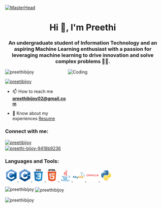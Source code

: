 [![MasterHead](https://www.hays.com.au/documents/3173609/3716998/Image_Tech_Job_Software_Developer_LandingPage.jpg/482fcd02-18cd-7adc-69ec-2810709139af?t=1618902865233)](https://PreethiBijoy.io)
<h1 align="center">Hi 👋, I'm Preethi</h1>
<h3 align="center">An undergraduate student of Information Technology and an aspiring Machine Learning enthusiast with a passion for leveraging machine learning to drive innovation and solve complex problems 👩‍💻.</h3>
<img align="right" alt="Coding" width="300" height="300" src="https://images.squarespace-cdn.com/content/v1/5f402a9d4e121b7f850b4374/1598040805419-QIEZIF4KLQAPB0VV6B58/App-Developer.gif?format=1000w">

<p align="left"> <img src="https://komarev.com/ghpvc/?username=preethibijoy&label=Profile%20views&color=0e75b6&style=flat" alt="preethibijoy" /> </p>

<p align="left"> <a href="https://twitter.com/preetibijoy" target="blank"><img src="https://img.shields.io/twitter/follow/preetibijoy?logo=twitter&style=for-the-badge" alt="preetibijoy" /></a> </p>

- 📫 How to reach me **preethibijoy02@gmail.com**

- 📄 Know about my experiences [Resume](https://drive.google.com/file/d/10blzOLjIg6PMf3CRTY5Acn2JRhNiPF4e/view?usp=sharing)

<h3 align="left">Connect with me:</h3>
<p align="left">
<a href="https://twitter.com/preetibijoy" target="blank"><img align="center" src="https://raw.githubusercontent.com/rahuldkjain/github-profile-readme-generator/master/src/images/icons/Social/twitter.svg" alt="preetibijoy" height="30" width="40" /></a>
<a href="https://linkedin.com/in/preethi-bijoy-9418b9236" target="blank"><img align="center" src="https://raw.githubusercontent.com/rahuldkjain/github-profile-readme-generator/master/src/images/icons/Social/linked-in-alt.svg" alt="preethi-bijoy-9418b9236" height="30" width="40" /></a>
</p>

<h3 align="left">Languages and Tools:</h3>
<p align="left"> <a href="https://www.cprogramming.com/" target="_blank" rel="noreferrer"> <img src="https://raw.githubusercontent.com/devicons/devicon/master/icons/c/c-original.svg" alt="c" width="40" height="40"/> </a> <a href="https://www.w3schools.com/cpp/" target="_blank" rel="noreferrer"> <img src="https://raw.githubusercontent.com/devicons/devicon/master/icons/cplusplus/cplusplus-original.svg" alt="cplusplus" width="40" height="40"/> </a> <a href="https://www.w3schools.com/css/" target="_blank" rel="noreferrer"> <img src="https://raw.githubusercontent.com/devicons/devicon/master/icons/css3/css3-original-wordmark.svg" alt="css3" width="40" height="40"/> </a> <a href="https://www.w3.org/html/" target="_blank" rel="noreferrer"> <img src="https://raw.githubusercontent.com/devicons/devicon/master/icons/html5/html5-original-wordmark.svg" alt="html5" width="40" height="40"/> </a> <a href="https://www.java.com" target="_blank" rel="noreferrer"> <img src="https://raw.githubusercontent.com/devicons/devicon/master/icons/java/java-original.svg" alt="java" width="40" height="40"/> </a> <a href="https://www.mysql.com/" target="_blank" rel="noreferrer"> <img src="https://raw.githubusercontent.com/devicons/devicon/master/icons/mysql/mysql-original-wordmark.svg" alt="mysql" width="40" height="40"/> </a> <a href="https://www.oracle.com/" target="_blank" rel="noreferrer"> <img src="https://raw.githubusercontent.com/devicons/devicon/master/icons/oracle/oracle-original.svg" alt="oracle" width="40" height="40"/> </a> <a href="https://www.python.org" target="_blank" rel="noreferrer"> <img src="https://raw.githubusercontent.com/devicons/devicon/master/icons/python/python-original.svg" alt="python" width="40" height="40"/> </a> </p>

<p><img align="left" src="https://github-readme-stats.vercel.app/api/top-langs?username=preethibijoy&show_icons=true&locale=en&layout=compact" alt="preethibijoy" /></p>

<p>&nbsp;<img align="center" src="https://github-readme-stats.vercel.app/api?username=preethibijoy&show_icons=true&locale=en" alt="preethibijoy" /></p>

<p><img align="center" src="https://github-readme-streak-stats.herokuapp.com/?user=preethibijoy&" alt="preethibijoy" /></p>
